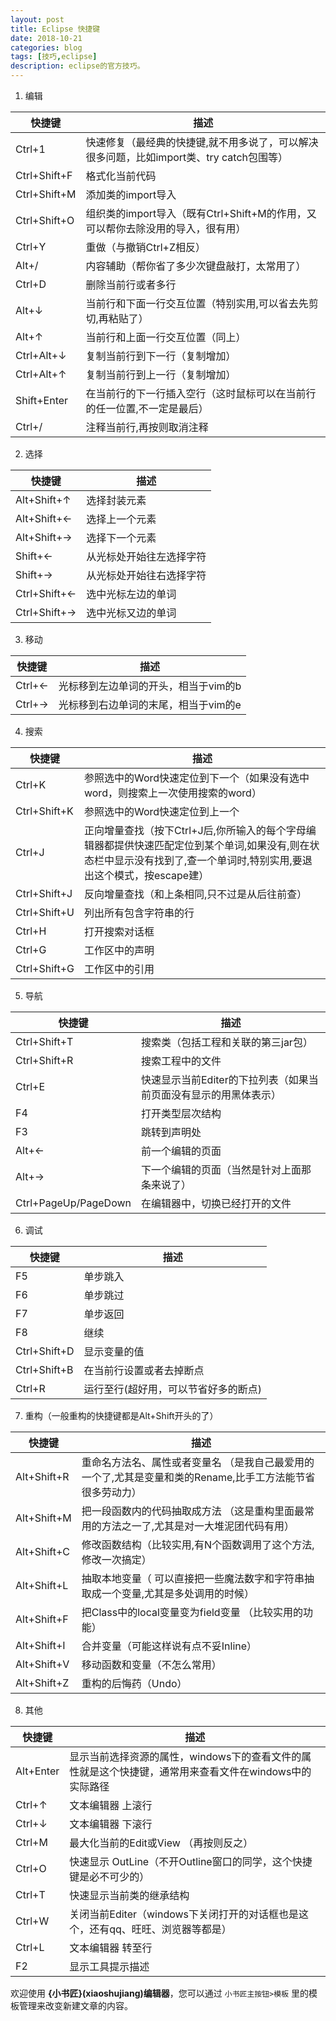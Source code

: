 ```yaml
---
layout: post
title: Eclipse 快捷键
date: 2018-10-21
categories: blog
tags: [技巧,eclipse]
description: eclipse的官方技巧。
---
```


 1. 编辑

|  快捷键   |  描述   |
| --- | --- |
|  Ctrl+1   |  快速修复（最经典的快捷键,就不用多说了，可以解决很多问题，比如import类、try catch包围等）   |
|   Ctrl+Shift+F  |  格式化当前代码   |
|  Ctrl+Shift+M   |  添加类的import导入   |
|  Ctrl+Shift+O   |  组织类的import导入（既有Ctrl+Shift+M的作用，又可以帮你去除没用的导入，很有用）   |
|  Ctrl+Y   |   重做（与撤销Ctrl+Z相反）  |
|  Alt+/   |  内容辅助（帮你省了多少次键盘敲打，太常用了）   |
| Ctrl+D  |	删除当前行或者多行  |
 |Alt+↓	  | 当前行和下面一行交互位置（特别实用,可以省去先剪切,再粘贴了） |
 |Alt+↑  |	当前行和上面一行交互位置（同上）  |
 | Ctrl+Alt+↓  | 	复制当前行到下一行（复制增加）  |
 | Ctrl+Alt+↑  |	复制当前行到上一行（复制增加）  |
 |Shift+Enter  |	在当前行的下一行插入空行（这时鼠标可以在当前行的任一位置,不一定是最后）  |
 | Ctrl+/  |	注释当前行,再按则取消注释 |

 2. 选择

|  快捷键   |  描述   |
| --- | --- |
|  Alt+Shift+↑ |  	选择封装元素|  
|  Alt+Shift+←	|   选择上一个元素|  
|  Alt+Shift+→	|  选择下一个元素|  
|  Shift+←	|   从光标处开始往左选择字符|  
|  Shift+→ |   	从光标处开始往右选择字符|  
|  Ctrl+Shift+←|  	选中光标左边的单词|  
| Ctrl+Shift+→ | 	选中光标又边的单词|

3. 移动

|  快捷键   |  描述   |
| --- | --- |
|Ctrl+←	|光标移到左边单词的开头，相当于vim的b|
|Ctrl+→	|光标移到右边单词的末尾，相当于vim的e|

4. 搜索

|  快捷键   |  描述   |
| --- | --- |
|Ctrl+K | 	参照选中的Word快速定位到下一个（如果没有选中word，则搜索上一次使用搜索的word）|
|Ctrl+Shift+K |	参照选中的Word快速定位到上一个|
|Ctrl+J	|正向增量查找（按下Ctrl+J后,你所输入的每个字母编辑器都提供快速匹配定位到某个单词,如果没有,则在状态栏中显示没有找到了,查一个单词时,特别实用,要退出这个模式，按escape建）|
|Ctrl+Shift+J|	反向增量查找（和上条相同,只不过是从后往前查）|
|Ctrl+Shift+U	|列出所有包含字符串的行|
|Ctrl+H	|打开搜索对话框|
|Ctrl+G	|工作区中的声明|
|Ctrl+Shift+G	|工作区中的引用|

5. 导航

|  快捷键   |  描述   |
| --- | --- |
 |Ctrl+Shift+T |	搜索类（包括工程和关联的第三jar包） |
 |Ctrl+Shift+R	 |搜索工程中的文件 |
 |Ctrl+E |	快速显示当前Editer的下拉列表（如果当前页面没有显示的用黑体表示） |
 |F4 |	打开类型层次结构 |
 |F3 |	跳转到声明处 |
 |Alt+←	 |前一个编辑的页面 |
 |Alt+→ |	下一个编辑的页面（当然是针对上面那条来说了） |
 |Ctrl+PageUp/PageDown	 |在编辑器中，切换已经打开的文件 |
 
6. 调试

|  快捷键   |  描述   |
| --- | --- |
 |F5	 |单步跳入 |
 |F6	 |单步跳过 |
 |F7	 |单步返回 |
 |F8	 |继续 |
 |Ctrl+Shift+D |	显示变量的值 |
 |Ctrl+Shift+B	 |在当前行设置或者去掉断点 |
 |Ctrl+R	 |运行至行(超好用，可以节省好多的断点) |
 
7. 重构（一般重构的快捷键都是Alt+Shift开头的了）

|  快捷键   |  描述   |
| --- | --- |
 |Alt+Shift+R |	重命名方法名、属性或者变量名 （是我自己最爱用的一个了,尤其是变量和类的Rename,比手工方法能节省很多劳动力） |
 |Alt+Shift+M |	把一段函数内的代码抽取成方法 （这是重构里面最常用的方法之一了,尤其是对一大堆泥团代码有用） |
 |Alt+Shift+C |	修改函数结构（比较实用,有N个函数调用了这个方法,修改一次搞定） |
 |Alt+Shift+L |	抽取本地变量（ 可以直接把一些魔法数字和字符串抽取成一个变量,尤其是多处调用的时候） |
 |Alt+Shift+F |	把Class中的local变量变为field变量 （比较实用的功能） |
 |Alt+Shift+I	 |合并变量（可能这样说有点不妥Inline） |
 |Alt+Shift+V |	移动函数和变量（不怎么常用） |
 |Alt+Shift+Z	 |重构的后悔药（Undo） |
 
8. 其他

|  快捷键   |  描述   |
| --- | --- |
 |Alt+Enter |	显示当前选择资源的属性，windows下的查看文件的属性就是这个快捷键，通常用来查看文件在windows中的实际路径 |
 |Ctrl+↑ |	文本编辑器 上滚行 |
 |Ctrl+↓	 |文本编辑器 下滚行 |
 |Ctrl+M |	最大化当前的Edit或View （再按则反之） |
 |Ctrl+O |	快速显示 OutLine（不开Outline窗口的同学，这个快捷键是必不可少的） |
 |Ctrl+T |	快速显示当前类的继承结构 |
 |Ctrl+W |	关闭当前Editer（windows下关闭打开的对话框也是这个，还有qq、旺旺、浏览器等都是） |
 |Ctrl+L	 |文本编辑器 转至行 |
 |F2	 |显示工具提示描述 |



欢迎使用 **{小书匠}(xiaoshujiang)编辑器**，您可以通过 `小书匠主按钮>模板` 里的模板管理来改变新建文章的内容。